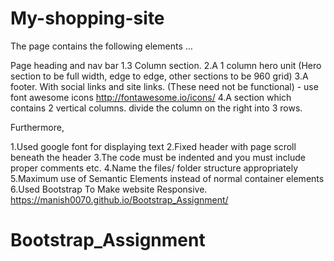 # My-shopping-site
The page contains the following elements …


Page heading and nav bar
1.3 Column section.
2.A 1 column hero unit (Hero section to be full width, edge to edge, other sections to be 960 grid)
3.A footer. With social links and site links. (These need not be functional) - use font awesome icons http://fontawesome.io/icons/
4.A section which contains 2 vertical columns. divide the column on the right into 3 rows.

Furthermore,

1.Used google font for displaying text
2.Fixed header with page scroll beneath the header
3.The code must be indented and you must include proper comments etc.
4.Name the files/ folder structure appropriately
5.Maximum use of Semantic Elements instead of normal container elements
6.Used Bootstrap To Make website Responsive. 
https://manish0070.github.io/Bootstrap_Assignment/



# Bootstrap_Assignment
